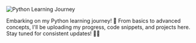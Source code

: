 ![Python Learning Journey](https://your-image-link.com/banner.png)

Embarking on my Python learning journey! 🚀 From basics to advanced concepts, I'll be uploading my progress, code snippets, and projects here. Stay tuned for consistent updates! 🐍🔥
